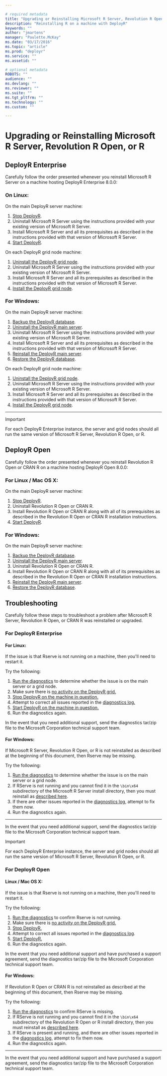 ```yaml
---

# required metadata
title: "Upgrading or Reinstalling Microsoft R Server, Revolution R Open, or R"
description: "Reinstalling R on a machine with DeployR"
keywords: ""
author: "jmartens"
manager: "Paulette.McKay"
ms.date: "03/17/2016"
ms.topic: "article"
ms.prod: "deployr"
ms.service: ""
ms.assetid: ""

# optional metadata
ROBOTS: ""
audience: ""
ms.devlang: ""
ms.reviewer: ""
ms.suite: ""
ms.tgt_pltfrm: ""
ms.technology: ""
ms.custom: ""

---
```


# Upgrading or Reinstalling Microsoft R Server, Revolution R Open, or R

## DeployR Enterprise

Carefully follow the order presented whenever you reinstall Microsoft R Server on a machine hosting DeployR Enterprise 8.0.0:

### On Linux:

On the main DeployR server machine:

1.  [Stop DeployR](https://deployr.revolutionanalytics.com/documents/admin/common/#server).
2.  Uninstall Microsoft R Server using the instructions provided with your existing version of Microsoft R Server.
3.  Install Microsoft R Server and all its prerequisites as described in the instructions provided with that version of Microsoft R Server.
4.  [Start DeployR](https://deployr.revolutionanalytics.com/documents/admin/common/#server).

On each DeployR grid node machine:

1.  [Uninstall the DeployR grid node](https://deployr.revolutionanalytics.com/documents/admin/install/#uninstall).
2.  Uninstall Microsoft R Server using the instructions provided with your existing version of Microsoft R Server.
3.  Install Microsoft R Server and all its prerequisites as described in the instructions provided with that version of Microsoft R Server.
4.  [Install the DeployR grid node](https://deployr.revolutionanalytics.com/documents/admin/install/#install-deployr-nodes).

### For Windows:

On the main DeployR server machine:

1.  [Backup the DeployR database](https://deployr.revolutionanalytics.com/documents/admin/common/#backupdata).
2.  [Uninstall the DeployR main server](https://deployr.revolutionanalytics.com/documents/admin/install/#uninstall).
3.  Uninstall Microsoft R Server using the instructions provided with your existing version of Microsoft R Server.
4.  Install Microsoft R Server and all its prerequisites as described in the instructions provided with that version of Microsoft R Server.
5.  [Reinstall the DeployR main server](https://deployr.revolutionanalytics.com/documents/admin/install/#install-main).
6.  [Restore the DeployR database](https://deployr.revolutionanalytics.com/documents/admin/common/#restoredata).

On each DeployR grid node machine:

1.  [Uninstall the DeployR grid node](https://deployr.revolutionanalytics.com/documents/admin/install/#uninstall).
2.  Uninstall Microsoft R Server using the instructions provided with your existing version of Microsoft R Server.
3.  Install Microsoft R Server and all its prerequisites as described in the instructions provided with that version of Microsoft R Server.
4.  [Install the DeployR grid node](https://deployr.revolutionanalytics.com/documents/admin/install/#install-node).

---------

>[!IMPORTANT]
>For each DeployR Enterprise instance, the server and grid nodes should all run the same version of Microsoft R Server, Revolution R Open, or R.

## DeployR Open

Carefully follow the order presented whenever you reinstall Revolution R Open or CRAN R on a machine hosting DeployR Open 8.0.0:

### For Linux / Mac OS X:

On the main DeployR server machine:

1.  [Stop DeployR](https://deployr.revolutionanalytics.com/documents/admin/common/#server).
2.  Uninstall Revolution R Open or CRAN R.
3.  Install Revolution R Open or CRAN R along with all of its prerequisites as described in the Revolution R Open or CRAN R installation instructions.
4.  [Start DeployR](https://deployr.revolutionanalytics.com/documents/admin/common/#server).

### For Windows:

On the main DeployR server machine:

1.  [Backup the DeployR database](https://deployr.revolutionanalytics.com/documents/admin/common/#backupdata).
2.  [Uninstall the DeployR main server](https://deployr.revolutionanalytics.com/documents/admin/install/#uninstall).
3.  Uninstall Revolution R Open or CRAN R.
4.  Install Revolution R Open or CRAN R along with all of its prerequisites as described in the Revolution R Open or CRAN R installation instructions.
5.  [Reinstall the DeployR main server](https://deployr.revolutionanalytics.com/documents/admin/install/#install-main).
6.  [Restore the DeployR database](https://deployr.revolutionanalytics.com/documents/admin/common/#restoredata).

## Troubleshooting

Carefully follow these steps to troubleshoot a problem after Microsoft R Server, Revolution R Open, or CRAN R was reinstalled or upgraded.

### For DeployR Enterprise

#### For Linux:

If the issue is that Rserve is not running on a machine, then you'll need to restart it.

Try the following:

1.  [Run the diagnostics](https://deployr.revolutionanalytics.com/documents/admin/troubleshoot/#health) to determine whether the issue is on the main server or a grid node.
2.  Make sure there is [no activity on the DeployR grid.](https://deployr.revolutionanalytics.com/documents/help/admin-console/#Topics/node-slot-activity.htm)
3.  [Stop DeployR on the machine in question.](https://deployr.revolutionanalytics.com/documents/admin/common/#server)
4.  Attempt to correct all issues reported in the [diagnostics log.](https://deployr.revolutionanalytics.com/documents/admin/troubleshoot/#logfiles)
5.  [Start DeployR on the machine in question.](https://deployr.revolutionanalytics.com/documents/admin/common/#server)
6.  Run the diagnostics again.

In the event that you need additional support, send the diagnostics tar/zip file to the Microsoft Corporation technical support team.

#### For Windows:

If Microsoft R Server, Revolution R Open, or R is not reinstalled as described at the beginning of this document, then Rserve may be missing.

Try the following:

1.  [Run the diagnostics](https://deployr.revolutionanalytics.com/documents/admin/troubleshoot/#health) to determine whether the issue is on the main server or a grid node.
2.  If RServe is not running and you cannot find it in the `\bin\x64` subdirectory of the Microsoft R Server install directory, then you must reinstall as [described here](https://deployr.revolutionanalytics.com/documents/admin/reinstallr/#reinstallr-pro).
3.  If there are other issues reported in the [diagnostics log](https://deployr.revolutionanalytics.com/documents/admin/troubleshoot/#logfiles), attempt to fix them now.
4.  Run the diagnostics again.

-----

In the event that you need additional support, send the diagnostics tar/zip file to the Microsoft Corporation technical support team.

>[!IMPORTANT]
>For each DeployR Enterprise instance, the server and grid nodes should all run the same version of Microsoft R Server, Revolution R Open, or R.

### For DeployR Open

#### Linux / Mac OS X:

If the issue is that Rserve is not running on a machine, then you'll need to restart it.

Try the following:

1.  [Run the diagnostics](https://deployr.revolutionanalytics.com/documents/admin/troubleshoot/#health) to confirm Rserve is not running.
2.  Make sure there is [no activity on the DeployR grid.](https://deployr.revolutionanalytics.com/documents/help/admin-console/#Topics/node-slot-activity.htm)
3.  [Stop DeployR.](https://deployr.revolutionanalytics.com/documents/admin/common/#server)
4.  Attempt to correct all issues reported in the [diagnostics log](https://deployr.revolutionanalytics.com/documents/admin/troubleshoot/#logfiles).
5.  [Start DeployR.](https://deployr.revolutionanalytics.com/documents/admin/common/#server)
6.  Run the diagnostics again.

In the event that you need additional support and have purchased a support agreement, send the diagnostics tar/zip file to the Microsoft Corporation technical support team.

#### For Windows:

If Revolution R Open or CRAN R is not reinstalled as described at the beginning of this document, then Rserve may be missing.

Try the following:

1.  [Run the diagnostics](https://deployr.revolutionanalytics.com/documents/admin/troubleshoot/#health) to confirm RServe is missing.
2.  If RServe is not running and you cannot find it in the `\bin\x64` subdirectory of the Revolution R Open or R install directory, then you must reinstall as [described here](https://deployr.revolutionanalytics.com/documents/admin/reinstallr/#reinstallr-comm).
3.  If RServe is present and running, and there are other issues reported in the [diagnostics log](https://deployr.revolutionanalytics.com/documents/admin/troubleshoot/#logfiles), attempt to fix them now.
4.  Run the diagnostics again.

---------

In the event that you need additional support and have purchased a support agreement, send the diagnostics tar/zip file to the Microsoft Corporation technical support team.


